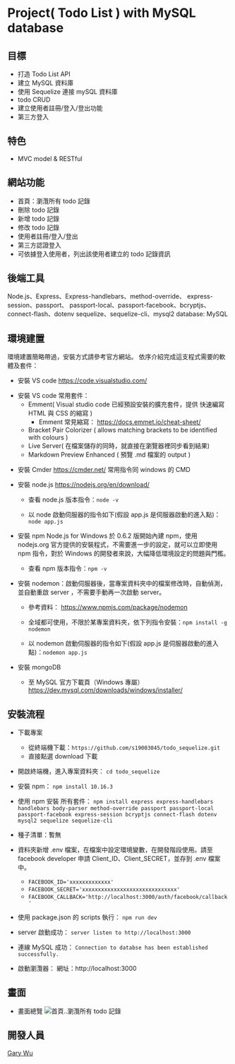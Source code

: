 # Project( Todo List ) with MySQL database

## 目標

- 打造 Todo List API
- 建立 MySQL 資料庫
- 使用 Sequelize 連接 mySQL 資料庫
- todo CRUD
- 建立使用者註冊/登入/登出功能
- 第三方登入

## 特色

- MVC model & RESTful

## 網站功能

- 首頁：瀏灠所有 todo 記錄
- 刪除 todo 記錄
- 新增 todo 記錄
- 修改 todo 記錄
- 使用者註冊/登入/登出
- 第三方認證登入
- 可依據登入使用者，列出該使用者建立的 todo 記錄資訊

## 後端工具

Node.js、Express、Express-handlebars、method-override、
express-session、passport、
passport-local、passport-facebook、bcryptjs、
connect-flash、dotenv
sequelize、sequelize-cli、mysql2
database: MySQL

## 環境建置

環境建置簡略帶過，安裝方式請參考官方網站。
依序介紹完成這支程式需要的軟體及套件：

- 安裝 VS code
  https://code.visualstudio.com/

* 安裝 VS code 常用套件：
  - Emment( Visual studio code 已經預設安裝的擴充套件，提供 快速編寫 HTML 與 CSS 的縮寫 )
    - Emment 常見縮寫： https://docs.emmet.io/cheat-sheet/
  - Bracket Pair Colorizer ( allows matching brackets to be identified with colours )
  - Live Server( 在檔案儲存的同時，就直接在瀏覽器裡同步看到結果)
  - Markdown Preview Enhanced ( 預覽 .md 檔案的 output )

- 安裝 Cmder
  https://cmder.net/
  常用指令同 windows 的 CMD
- 安裝 node.js
  https://nodejs.org/en/download/

  - 查看 node.js 版本指令：`node -v`

  - 以 node 啟動伺服器的指令如下(假設 app.js 是伺服器啟動的進入點)：`node app.js`

- 安裝 npm
  Node.js for Windows 於 0.6.2 版開始內建 npm，使用 nodejs.org 官方提供的安裝程式，不需要進一步的設定，就可以立即使用 npm 指令，對於 Windows 的開發者來說，大幅降低環境設定的問題與門檻。

  - 查看 npm 版本指令：`npm -v`

- 安裝 nodemon：啟動伺服器後，當專案資料夾中的檔案修改時，自動偵測，並自動重啟 server ，不需要手動再一次啟動 server。

  - 參考資料： https://www.npmjs.com/package/nodemon
  - 全域都可使用，不限於某專案資料夾，依下列指令安裝：`npm install -g nodemon`

  - 以 nodemon 啟動伺服器的指令如下(假設 app.js 是伺服器啟動的進入點)：`nodemon app.js`

- 安裝 mongoDB

  - 至 MySQL 官方下載頁（Windows 專屬） https://dev.mysql.com/downloads/windows/installer/

<!-- - 註冊 heroku 及下載 CLI
  - 註冊 heroku 帳號：https://www.heroku.com/home
  - 下載 heroku CLI：https://devcenter.heroku.com/articles/heroku-cli#download-and-install -->

## 安裝流程

- 下載專案
  - 從終端機下載：`https://github.com/s19003045/todo_sequelize.git`
  - 直接點選 download 下載
- 開啟終端機，進入專案資料夾：
  `cd todo_sequelize`
- 安裝 npm：
  `npm install 10.16.3`
- 使用 npm 安裝 所有套件：
  `npm install express express-handlebars handlebars body-parser method-override passport passport-local passport-facebook express-session bcryptjs connect-flash dotenv mysql2 sequelize sequelize-cli`

- 種子清單：暫無

- 資料夾新增 .env 檔案，在檔案中設定環境變數，在開發階段使用。請至 facebook developer 申請 Client_ID、Client_SECRET，並存到 .env 檔案中。

  - `FACEBOOK_ID='xxxxxxxxxxxxx'`
  - `FACEBOOK_SECRET='xxxxxxxxxxxxxxxxxxxxxxxxxxxxxx'`
  - `FACEBOOK_CALLBACK='http://localhost:3000/auth/facebook/callback'`

- 使用 package.json 的 scripts 執行：
  `npm run dev`
- server 啟動成功：
  `server listen to http://localhost:3000`
- 連線 MySQL 成功：
  `Connection to databse has been established successfully.`
- 啟動瀏灠器：
  網址：http://localhost:3000

## 畫面

- 畫面總覽
  ![首頁..瀏灠所有 todo 記錄](https://github.com/s19003045/todo_sequelize/blob/master/imagesForREADME/todo-sequelize-v2.png)

## 開發人員

[Gary Wu](https://github.com/s19003045)
